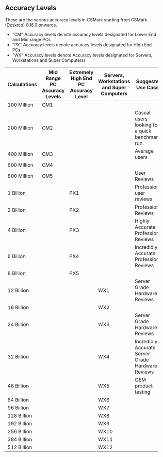 ## Accuracy Levels

These are the various accuracy levels in CSMark starting from CSMark (Desktop) 0.16.0 onwards.

* "CM" Accuracy levels denote accuracy levels designated for Lower End and Mid range PCs
* "PX" Accuracy levels denote accuracy levels designated for High End PCs
* "WX" Accuracy levels denote Accuracy levels designated for Servers, Workstations and Super Computers)

| Calculations | Mid Range PC Accuracy Levels | Extremely High End PC Accuracy Level | Servers, Workstations and Super Computers  | Suggested Use Cases | Introduction |
|--------------|-----------------------|-------------------|---|---|---|
| 100 Million | CM1 | | | | 0.16.0 |
| 200 Million | CM2 | | |  Casual users looking for a quick benchmark run. | 0.16.0 |
| 400 Million | CM3 | | | Average users | 0.16.0 |
| 600 Million | CM4 | | |   | 0.16.0 |
| 800 Million | CM5 | | | User Reviews | 0.16.0 |
| 1 Billion |  | PX1 | | Professional user reviews | 0.16.0 |
| 2 Billion |  | PX2 | | Professional Reviews | 0.16.0 |
| 4 Billion |  | PX3 | | Highly Accurate Professional Reviews | 0.16.0 |  
| 6 Billion |  | PX4 | | Incredibly Accurate Professional Reviews| 0.16.0 |  
| 8 Billion |  | PX5 | |  | 0.16.0 |
| 12 Billion | |  | WX1 | Server Grade Hardware Reviews | 0.16.0 |   
| 16 Billion |  |  | WX2 | | 0.16.0 |
| 24 Billion |  |  | WX3 | Server Grade Hardware Reviews | 0.16.0 |
| 32 Billion |  |  | WX4 | Incredibly Accurate Server Grade Hardware Reviews | 0.16.0 |
| 48 Billion |  |  | WX5 | OEM product testing | 0.16.0 |
| 64 Billion |  |  | WX6 |  | 0.16.0 |
| 96 Billion |  |  | WX7 |  | 0.16.0 |
| 128 Billion |  |  | WX8 |  | 0.16.0 |
| 192 Billion |  |  | WX9 |  | 0.16.0 |
| 256 Billion |  |  | WX10 |  | 0.16.0 |
| 384 Billion |  |  | WX11 |  | 0.16.0 |
| 512 Billion |  |  | WX12 |  | 0.16.0 |
